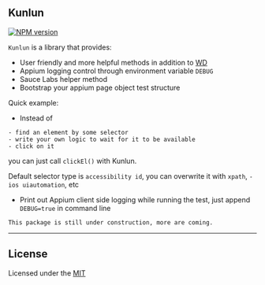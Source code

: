 ## Kunlun


[![NPM version][npm-image]][npm-url]

`Kunlun` is a library that provides:
* User friendly and more helpful methods in addition to [WD](https://github.com/admc/wd)
* Appium logging control through environment variable `DEBUG`
* Sauce Labs helper method
* Bootstrap your appium page object test structure

Quick example:
* Instead of
```
- find an element by some selector
- write your own logic to wait for it to be available
- click on it
```
you can just call `clickEl()` with Kunlun.

Default selector type is `accessibility id`, you can overwrite it with `xpath`, `-ios uiautomation`, etc

* Print out Appium client side logging while running the test, just append `DEBUG=true` in command line

`This package is still under construction, more are coming.`

---

## License
Licensed under the [MIT](http://opensource.org/licenses/MIT)

[npm-image]: https://img.shields.io/npm/v/kunlun.svg?style=flat-square
[npm-url]: https://www.npmjs.org/package/kunlun
[github-tag]: http://img.shields.io/github/tag/chenchaoyi/kunlun.svg?style=flat-square
[github-url]: https://github.com/chenchaoyi/kunlun/tags
[david-image]: http://img.shields.io/david/chenchaoyi/kunlun.svg?style=flat-square
[david-url]: https://david-dm.org/chenchaoyi/kunlun
[license-image]: http://img.shields.io/npm/l/kunlun.svg?style=flat-square
[license-url]: http://opensource.org/licenses/MIT
[downloads-image]: http://img.shields.io/npm/dm/kunlun.svg?style=flat-square
[downloads-url]: https://npmjs.org/package/kunlun
